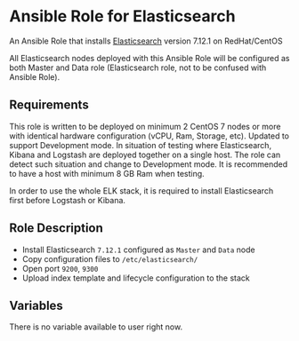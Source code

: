 # Ansible Role for Elasticsearch

An Ansible Role that installs [Elasticsearch](https://www.elastic.co/elasticsearch/) version 7.12.1 on RedHat/CentOS

All Elasticsearch nodes deployed with this Ansible Role will be configured as both Master and Data role (Elasticsearch role, not to be confused with Ansible Role).

## Requirements

This role is written to be deployed on minimum 2 CentOS 7 nodes or more with identical hardware configuration (vCPU, Ram, Storage, etc).
Updated to support Development mode. In situation of testing where Elasticsearch, Kibana and Logstash are deployed together on a single host. The role can detect such situation and change to Development mode. It is recommended to have a host with minimum 8 GB Ram when testing.

In order to use the whole ELK stack, it is required to install Elasticsearch first before Logstash or Kibana. 


## Role Description
- Install Elasticsearch `7.12.1` configured as `Master` and `Data` node
- Copy configuration files to `/etc/elasticsearch/`
- Open port `9200`, `9300`
- Upload index template and lifecycle configuration to the stack

## Variables

There is no variable available to user right now.